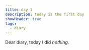 ```yaml
---
title: day 1
description: today is the first day
showHeader: true
tags:
  - diary
---
```


Dear diary, today I did *nothing*.

